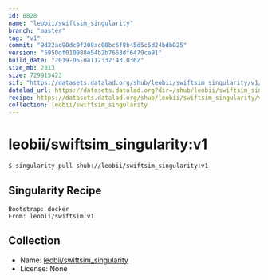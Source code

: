 ```yaml
---
id: 8828
name: "leobii/swiftsim_singularity"
branch: "master"
tag: "v1"
commit: "9d22ac90dc9f208ac00bc6f8b45d5c5d24bdb025"
version: "5950df010988e54b2b7663df6479ce91"
build_date: "2019-05-04T12:32:43.036Z"
size_mb: 2313
size: 729915423
sif: "https://datasets.datalad.org/shub/leobii/swiftsim_singularity/v1/2019-05-04-9d22ac90-5950df01/5950df010988e54b2b7663df6479ce91.simg"
datalad_url: https://datasets.datalad.org?dir=/shub/leobii/swiftsim_singularity/v1/2019-05-04-9d22ac90-5950df01/
recipe: https://datasets.datalad.org/shub/leobii/swiftsim_singularity/v1/2019-05-04-9d22ac90-5950df01/Singularity
collection: leobii/swiftsim_singularity
---
```


# leobii/swiftsim_singularity:v1

```bash
$ singularity pull shub://leobii/swiftsim_singularity:v1
```

## Singularity Recipe

```singularity
Bootstrap: docker
From: leobii/swiftsim:v1
```

## Collection

 - Name: [leobii/swiftsim_singularity](https://github.com/leobii/swiftsim_singularity)
 - License: None

